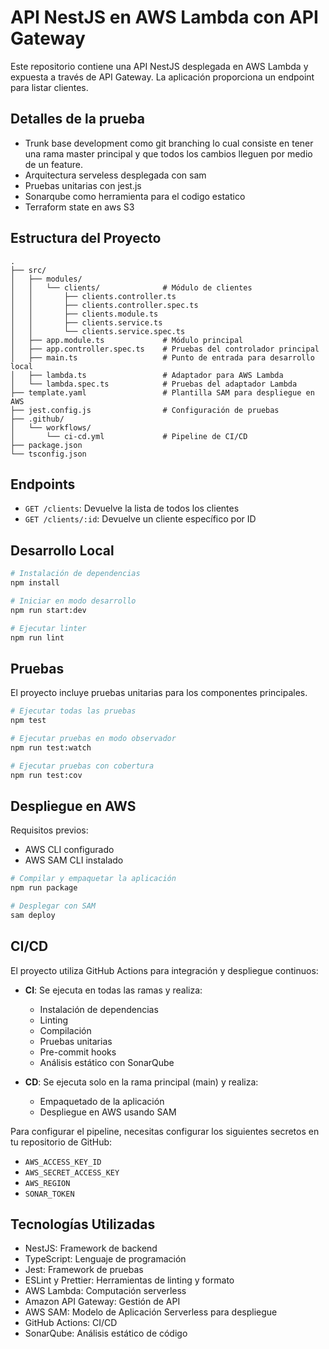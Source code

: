 # API NestJS en AWS Lambda con API Gateway

Este repositorio contiene una API NestJS desplegada en AWS Lambda y expuesta a través de API Gateway. La aplicación proporciona un endpoint para listar clientes.

## Detalles de la prueba
- Trunk base development como git branching lo cual consiste en tener una rama master principal y que todos los cambios lleguen por medio de un feature.
- Arquitectura serveless desplegada con sam
- Pruebas unitarias con jest.js
- Sonarqube como herramienta para el codigo estatico
- Terraform state en aws S3

## Estructura del Proyecto

```
.
├── src/
│   ├── modules/
│   │   └── clients/              # Módulo de clientes
│   │       ├── clients.controller.ts
│   │       ├── clients.controller.spec.ts
│   │       ├── clients.module.ts
│   │       ├── clients.service.ts
│   │       └── clients.service.spec.ts
│   ├── app.module.ts             # Módulo principal
│   ├── app.controller.spec.ts    # Pruebas del controlador principal
│   ├── main.ts                   # Punto de entrada para desarrollo local
│   ├── lambda.ts                 # Adaptador para AWS Lambda
│   └── lambda.spec.ts            # Pruebas del adaptador Lambda
├── template.yaml                 # Plantilla SAM para despliegue en AWS
├── jest.config.js                # Configuración de pruebas
├── .github/
│   └── workflows/
│       └── ci-cd.yml             # Pipeline de CI/CD
├── package.json
└── tsconfig.json
```

## Endpoints

- `GET /clients`: Devuelve la lista de todos los clientes
- `GET /clients/:id`: Devuelve un cliente específico por ID

## Desarrollo Local

```bash
# Instalación de dependencias
npm install

# Iniciar en modo desarrollo
npm run start:dev

# Ejecutar linter
npm run lint
```

## Pruebas

El proyecto incluye pruebas unitarias para los componentes principales.

```bash
# Ejecutar todas las pruebas
npm test

# Ejecutar pruebas en modo observador
npm run test:watch

# Ejecutar pruebas con cobertura
npm run test:cov
```

## Despliegue en AWS

Requisitos previos:
- AWS CLI configurado
- AWS SAM CLI instalado

```bash
# Compilar y empaquetar la aplicación
npm run package

# Desplegar con SAM
sam deploy
```

## CI/CD

El proyecto utiliza GitHub Actions para integración y despliegue continuos:

- **CI**: Se ejecuta en todas las ramas y realiza:
  - Instalación de dependencias
  - Linting
  - Compilación
  - Pruebas unitarias
  - Pre-commit hooks
  - Análisis estático con SonarQube

- **CD**: Se ejecuta solo en la rama principal (main) y realiza:
  - Empaquetado de la aplicación
  - Despliegue en AWS usando SAM

Para configurar el pipeline, necesitas configurar los siguientes secretos en tu repositorio de GitHub:
- `AWS_ACCESS_KEY_ID`
- `AWS_SECRET_ACCESS_KEY`
- `AWS_REGION`
- `SONAR_TOKEN`

## Tecnologías Utilizadas

- NestJS: Framework de backend
- TypeScript: Lenguaje de programación
- Jest: Framework de pruebas
- ESLint y Prettier: Herramientas de linting y formato
- AWS Lambda: Computación serverless
- Amazon API Gateway: Gestión de API
- AWS SAM: Modelo de Aplicación Serverless para despliegue
- GitHub Actions: CI/CD
- SonarQube: Análisis estático de código
